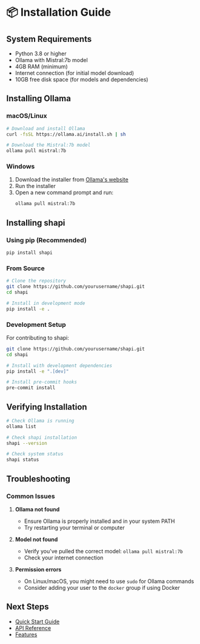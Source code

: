 # 📦 Installation Guide

## System Requirements

- Python 3.8 or higher
- Ollama with Mistral:7b model
- 4GB RAM (minimum)
- Internet connection (for initial model download)
- 10GB free disk space (for models and dependencies)

## Installing Ollama

### macOS/Linux
```bash
# Download and install Ollama
curl -fsSL https://ollama.ai/install.sh | sh

# Download the Mistral:7b model
ollama pull mistral:7b
```

### Windows
1. Download the installer from [Ollama's website](https://ollama.ai/download)
2. Run the installer
3. Open a new command prompt and run:
   ```cmd
   ollama pull mistral:7b
   ```

## Installing shapi

### Using pip (Recommended)
```bash
pip install shapi
```

### From Source
```bash
# Clone the repository
git clone https://github.com/yourusername/shapi.git
cd shapi

# Install in development mode
pip install -e .
```

### Development Setup
For contributing to shapi:
```bash
git clone https://github.com/yourusername/shapi.git
cd shapi

# Install with development dependencies
pip install -e ".[dev]"

# Install pre-commit hooks
pre-commit install
```

## Verifying Installation

```bash
# Check Ollama is running
ollama list

# Check shapi installation
shapi --version

# Check system status
shapi status
```

## Troubleshooting

### Common Issues

1. **Ollama not found**
   - Ensure Ollama is properly installed and in your system PATH
   - Try restarting your terminal or computer

2. **Model not found**
   - Verify you've pulled the correct model: `ollama pull mistral:7b`
   - Check your internet connection

3. **Permission errors**
   - On Linux/macOS, you might need to use `sudo` for Ollama commands
   - Consider adding your user to the `docker` group if using Docker

## Next Steps

- [Quick Start Guide](quick-start.md)
- [API Reference](api.md)
- [Features](features.md)
